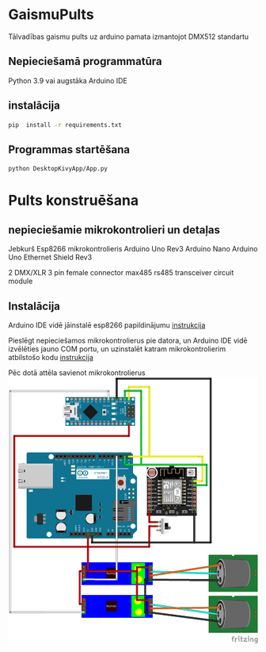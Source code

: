 # GaismuPults
Tālvadības gaismu pults uz arduino pamata izmantojot DMX512 standartu

## Nepieciešamā programmatūra
Python 3.9 vai augstāka
Arduino IDE

## instalācija
```bash
pip  install -r requirements.txt
```
## Programmas startēšana
```bash
python DesktopKivyApp/App.py
```
# Pults konstruēšana
## nepieciešamie mikrokontrolieri un detaļas
Jebkurš Esp8266 mikrokontrolieris
Arduino Uno Rev3
Arduino Nano
Arduino Uno Ethernet Shield Rev3

2 DMX/XLR 3 pin female connector
max485 rs485 transceiver circuit module

## Instalācija
Arduino IDE vidē jāinstalē esp8266 papildinājumu
[instrukcija](https://randomnerdtutorials.com/how-to-install-esp8266-board-arduino-ide/)

Pieslēgt nepieciešamos mikrokontrolierus pie datora, un Arduino IDE vidē izvēlēties jauno COM portu, un uzinstalēt katram mikrokontrolierim atbilstošo kodu
[instrukcija](https://support.arduino.cc/hc/en-us/articles/4733418441116-Upload-a-sketch-in-Arduino-IDE)

Pēc dotā attēla savienot mikrokontrolierus 
![](https://github.com/Hlebusek/GaismuPults/blob/main/Wiring.png?raw=true)



